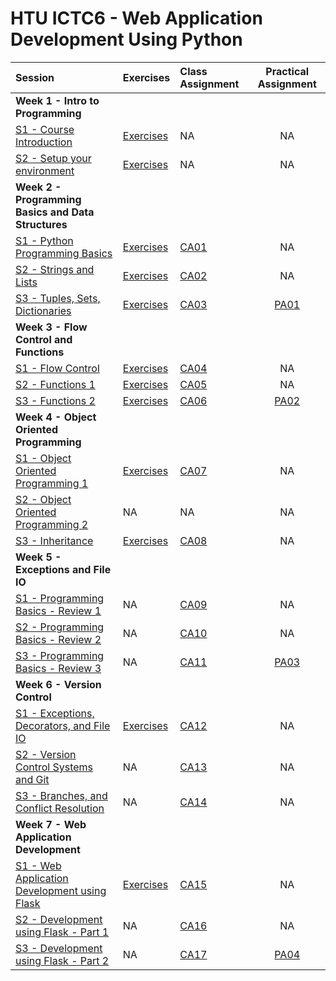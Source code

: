 # HTU ICTC6 - Web Application Development Using Python 

| Session                                                             | Exercises            | Class Assignment             |     Practical Assignment     |
| :------------------------------------------------------------------ | :------------------- | :--------------------------- | :--------------------------: |
| **Week 1 - Intro to Programming**                                   |
| [S1 - Course Introduction](./W1/lecture-notes/)                     | [Exercises](./W1/S1) | NA                           |              NA              |
| [S2 - Setup your environment](./W1/lecture-notes/)                  | [Exercises](./W1/S2) | NA                           |              NA              |
| **Week 2 - Programming Basics and Data Structures**          |
| [S1 - Python Programming Basics](./W2/lecture-notes/)               | [Exercises](./W2/S1) | [CA01](./W2/S1/CA01/CA01.md) |              NA              |
| [S2 - Strings and Lists](./W2/lecture-notes/)                       | [Exercises](./W2/S2) | [CA02](./W2/S2/CA02/CA02.md) |              NA              |
| [S3 - Tuples, Sets, Dictionaries](./W2/lecture-notes/)              | [Exercises](./W2/S3) | [CA03](./W2/S3/CA03/CA03.md) | [PA01](./W2/S3/PA01/PA01.md) |
| **Week 3 - Flow Control and Functions**                             |
| [S1 - Flow Control](./W3/lecture-notes/)                            | [Exercises](./W3/S1) | [CA04](./W3/S1/CA04/CA04.md) |              NA              |
| [S2 - Functions 1](./W3/lecture-notes/)                             | [Exercises](./W3/S2) | [CA05](./W3/S2/CA05/CA05.md) |              NA              |
| [S3 - Functions 2](./W3/lecture-notes/)                             | [Exercises](./W3/S3) | [CA06](./W3/S3/CA06/CA06.md) | [PA02](./W3/S3/PA02/PA02.md) |
| **Week 4 - Object Oriented Programming**                            |
| [S1 - Object Oriented Programming 1](./W4/lecture-notes/)           | [Exercises](./W4/S1) | [CA07](./W4/S1/CA07/CA07.md) |              NA              |
| [S2 - Object Oriented Programming 2](./W4/lecture-notes/)           | NA                   | NA                           |              NA              |
| [S3 - Inheritance](./W4/lecture-notes/)                             | [Exercises](./W4/S3) | [CA08](./W4/S3/CA08/CA08.md) |              NA              |
| **Week 5 - Exceptions and File IO**                                 |
| [S1 - Programming Basics - Review 1](./W5/)                         | NA                   | [CA09](./W5/S1/CA09/CA09.md) |              NA              |
| [S2 - Programming Basics - Review 2](./W5/)                         | NA                   | [CA10](./W5/S2/CA10/CA10.md) |              NA              |
| [S3 - Programming Basics - Review 3](./W5/)                         | NA                   | [CA11](./W5/S3/CA11/CA11.md) | [PA03](./W5/S3/PA03/PA03.md) |
| **Week 6 - Version Control**                                        |
| [S1 - Exceptions, Decorators, and File IO](./W6/lectures-notes)     | [Exercises](./W6/S1) | [CA12](./W6/S1/CA12/CA12.md) |              NA              |
| [S2 - Version Control Systems and Git](./W6/lectures-notes)         | NA                   | [CA13](./W6/S2/CA13/CA13.md) |              NA              |
| [S3 - Branches, and Conflict Resolution](./W6/lectures-notes)       | NA                   | [CA14](./W6/S3/CA14/CA14.md) |              NA              |
| **Week 7 - Web Application Development**                            |
| [S1 - Web Application Development using Flask](./W7/lectures-notes) | [Exercises](./W7/S1) | [CA15](./W7/S1/CA15/CA15.md) |              NA              |
| [S2 - Development using Flask - Part 1](./W6/lectures-notes)        | NA                   | [CA16](./W7/S2/CA16/CA16.md) |              NA              |
| [S3 - Development using Flask - Part 2](./W6/lectures-notes)        | NA                   | [CA17](./W7/S3/CA17/CA17.md) | [PA04](./W7/S3/PA04/PA04.md) |